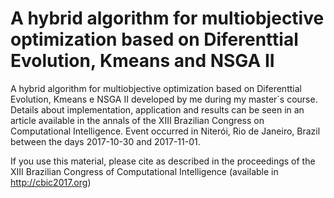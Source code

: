 # A hybrid algorithm for multiobjective optimization based on Diferenttial Evolution, Kmeans and NSGA II

A hybrid algorithm for multiobjective optimization based on Diferenttial Evolution, Kmeans e NSGA II developed by me during my master´s course. Details about implementation, application and results can be seen in an article available in the annals of the XIII Brazilian Congress on Computational Intelligence. Event occurred in Niterói, Rio de Janeiro, Brazil between the days 2017-10-30 and 2017-11-01.

If you use this material, please cite as described in the proceedings of the XIII Brazilian Congress of Computational Intelligence (available in http://cbic2017.org)
